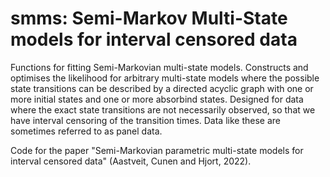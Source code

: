 # smms: Semi-Markov Multi-State models for interval censored data
Functions for fitting Semi-Markovian multi-state models. Constructs and optimises the likelihood for arbitrary multi-state models where the possible state transitions can be described by a directed acyclic graph with one or more initial states and one or more absorbind states. Designed for data where the exact state transitions are not necessarily observed, so that we have interval censoring of the transition times. Data like these are sometimes referred to as panel data.

Code for the paper "Semi-Markovian parametric multi-state models for interval censored data" (Aastveit, Cunen and Hjort, 2022).
